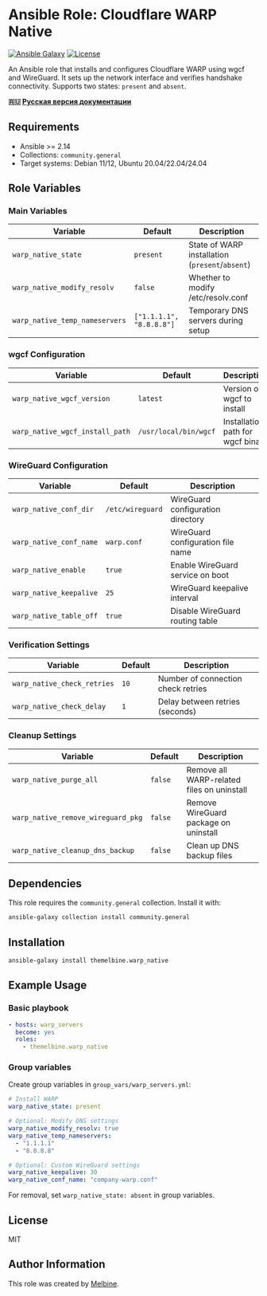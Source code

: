 # Ansible Role: Cloudflare WARP Native

[![Ansible Galaxy](https://img.shields.io/badge/ansible--galaxy-themelbine.warp__native-blue.svg)](https://galaxy.ansible.com/themelbine/warp_native)
[![License](https://img.shields.io/badge/license-MIT-brightgreen.svg)](LICENSE)

An Ansible role that installs and configures Cloudflare WARP using wgcf and WireGuard. It sets up the network interface and verifies handshake connectivity. Supports two states: `present` and `absent`.

**🇷🇺 [Русская версия документации](README_ru.md)**

## Requirements

- Ansible >= 2.14
- Collections: `community.general`
- Target systems: Debian 11/12, Ubuntu 20.04/22.04/24.04

## Role Variables

### Main Variables

| Variable | Default | Description |
|----------|---------|-------------|
| `warp_native_state` | `present` | State of WARP installation (`present`/`absent`) |
| `warp_native_modify_resolv` | `false` | Whether to modify /etc/resolv.conf |
| `warp_native_temp_nameservers` | `["1.1.1.1", "8.8.8.8"]` | Temporary DNS servers during setup |

### wgcf Configuration

| Variable | Default | Description |
|----------|---------|-------------|
| `warp_native_wgcf_version` | `latest` | Version of wgcf to install |
| `warp_native_wgcf_install_path` | `/usr/local/bin/wgcf` | Installation path for wgcf binary |

### WireGuard Configuration

| Variable | Default | Description |
|----------|---------|-------------|
| `warp_native_conf_dir` | `/etc/wireguard` | WireGuard configuration directory |
| `warp_native_conf_name` | `warp.conf` | WireGuard configuration file name |
| `warp_native_enable` | `true` | Enable WireGuard service on boot |
| `warp_native_keepalive` | `25` | WireGuard keepalive interval |
| `warp_native_table_off` | `true` | Disable WireGuard routing table |

### Verification Settings

| Variable | Default | Description |
|----------|---------|-------------|
| `warp_native_check_retries` | `10` | Number of connection check retries |
| `warp_native_check_delay` | `1` | Delay between retries (seconds) |

### Cleanup Settings

| Variable | Default | Description |
|----------|---------|-------------|
| `warp_native_purge_all` | `false` | Remove all WARP-related files on uninstall |
| `warp_native_remove_wireguard_pkg` | `false` | Remove WireGuard package on uninstall |
| `warp_native_cleanup_dns_backup` | `false` | Clean up DNS backup files |

## Dependencies

This role requires the `community.general` collection. Install it with:

```bash
ansible-galaxy collection install community.general
```

## Installation

```bash
ansible-galaxy install themelbine.warp_native
```

## Example Usage

### Basic playbook

```yaml
- hosts: warp_servers
  become: yes
  roles:
    - themelbine.warp_native
```

### Group variables

Create group variables in `group_vars/warp_servers.yml`:

```yaml
# Install WARP
warp_native_state: present

# Optional: Modify DNS settings
warp_native_modify_resolv: true
warp_native_temp_nameservers:
  - "1.1.1.1"
  - "8.8.8.8"

# Optional: Custom WireGuard settings
warp_native_keepalive: 30
warp_native_conf_name: "company-warp.conf"
```

For removal, set `warp_native_state: absent` in group variables.

## License

MIT

## Author Information

This role was created by [Melbine](https://github.com/themelbine).
